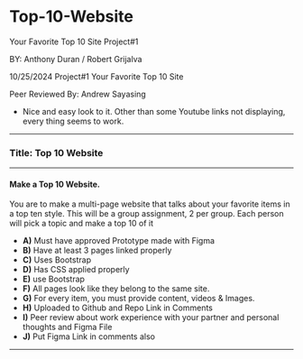 # Top-10-Website
Your Favorite Top 10 Site Project#1

BY: Anthony Duran / Robert Grijalva

10/25/2024  Project#1 Your Favorite Top 10 Site

Peer Reviewed By: Andrew Sayasing
- Nice and easy look to it. Other than some Youtube links not displaying, every thing seems to work.
____________________________________________________________________________________________________________

### Title: **Top 10 Website**

---

#### **Make a Top 10 Website.**
You are to make a multi-page website that talks about your favorite items in a top ten style. This will be a group assignment, 2 per group. Each person will pick a topic and make a top 10 of it

- **A)** Must have approved Prototype made with Figma
- **B)** Have at least 3 pages linked properly
- **C)** Uses Bootstrap
- **D)** Has CSS applied properly
- **E)** use Bootstrap
- **F)** All pages look like they belong to the same site.
- **G)** For every item, you must provide content, videos & Images.
- **H)** Uploaded to Github and Repo Link in Comments
- **I)** Peer review about work experience with your partner and personal thoughts and Figma File
- **J)** Put Figma Link in comments also
____________________________________________________________________________________________________________
